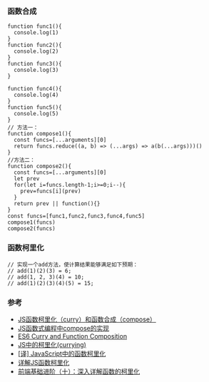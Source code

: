 
### 函数合成  
```
function func1(){
  console.log(1)
}
function func2(){
  console.log(2)
}
function func3(){
  console.log(3)
}

function func4(){
  console.log(4)
}
function func5(){
  console.log(5)
}
// 方法一：
function compose1(){
  const funcs=[...arguments][0]
  return funcs.reduce((a, b) => (...args) => a(b(...args)))()
}
//方法二：
function compose2(){
  const funcs=[...arguments][0]
  let prev
  for(let i=funcs.length-1;i>=0;i--){
    prev=funcs[i](prev)
  }
  return prev || function(){}
}
const funcs=[func1,func2,func3,func4,func5]
compose1(funcs)
compose2(funcs)
```
### 函数柯里化  
```
// 实现一个add方法，使计算结果能够满足如下预期：
// add(1)(2)(3) = 6;
// add(1, 2, 3)(4) = 10;
// add(1)(2)(3)(4)(5) = 15;

```


### 参考  
- [JS函数柯里化（curry）和函数合成（compose）](http://c.biancheng.net/view/5744.html)  
- [JS函数式编程中compose的实现](https://www.jianshu.com/p/eda918cf738a)  
- [ES6 Curry and Function Composition](https://github.com/learn-javascript-courses/es6-curry)  
- [JS中的柯里化(currying)](https://www.zhangxinxu.com/wordpress/2013/02/js-currying/)  
- [[译] JavaScript中的函数柯里化](https://juejin.im/post/5c1a2f786fb9a04a073051f4)  
- [详解JS函数柯里化](https://www.jianshu.com/p/2975c25e4d71)  
- [前端基础进阶（十）：深入详解函数的柯里化](https://www.jianshu.com/p/5e1899fe7d6b)